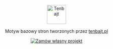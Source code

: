<p align="center">
  <a href="https://www.tenbajt.pl">
    <img alt="Tenbajt" src="https://www.tenbajt.pl/images/github-logo.svg" height="60" />
  </a>
</p>
<p align="center">
  Motyw bazowy stron tworzonych przez <a href="https://www.tenbajt.pl">tenbajt.pl</a>
</p>
<p align="center">
  <a href="https://www.tenbajt.pl">
    <img alt="Zamów własny projekt" src="https://www.gatsbyjs.com/deploynow.svg"/>
  </a>
</p>